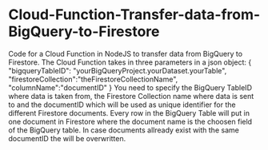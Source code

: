 # Cloud-Function-Transfer-data-from-BigQuery-to-Firestore

Code for a Cloud Function in NodeJS to transfer data from BigQuery to Firestore. The Cloud Function takes in three parameters in a json object:
{
"bigqueryTableID": "yourBigQueryProject.yourDataset.yourTable",
"firestoreCollection":"theFirestoreCollectionName",
"columnName":"documentID"
}
You need to specify the BigQuery TableID where data is taken from, the Firestore Collection name where data is sent to and the documentID which will be used as unique identifier for the different Firestore documents.
Every row in the BigQuery Table will put in one document in Firestore where the document name is the choosen field of the BigQuery table.
In case documents allready exist with the same documentID the will be overwritten.
